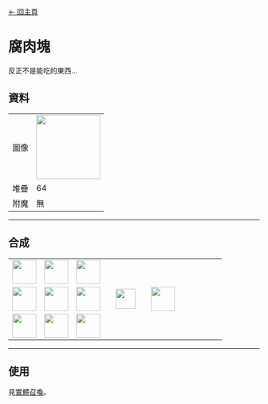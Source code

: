[← 回主頁](../)
# 腐肉塊
反正不是能吃的東西...

## 資料
<table>
    <tr><td align="end">圖像</td><td><img src="https://i.imgur.com/z2ZCMfc.png" width="128"/></td></tr>
    <tr><td align="end">堆疊</td><td>64</td></tr>
    <tr><td align="end">附魔</td><td>無</td></tr>
</table>

---

## 合成
<table>
    <tr><td><img src="https://i.imgur.com/WcwpKx5.png" width="48"/></td><td><img src="https://i.imgur.com/WcwpKx5.png" width="48"/></td><td><img src="https://i.imgur.com/WcwpKx5.png" width="48"/></td><td colspan="3"></td></tr>
    <tr><td><img src="https://i.imgur.com/WcwpKx5.png" width="48"/></td><td><img src="https://i.imgur.com/WcwpKx5.png" width="48"/></td><td><img src="https://i.imgur.com/WcwpKx5.png" width="48"/></td><td width="70" align="center"><img src="https://i.imgur.com/VE0KqIE.png" width="40"/></td><td><img src="https://i.imgur.com/z2ZCMfc.png" width="48"/></td><td width="70"></td></tr>
    <tr><td><img src="https://i.imgur.com/WcwpKx5.png" width="48"/></td><td><img src="https://i.imgur.com/WcwpKx5.png" width="48"/></td><td><img src="https://i.imgur.com/WcwpKx5.png" width="48"/></td><td colspan="3"></td></tr>
</table>

---

## 使用
見[實體召喚](../feature/entity_summon.md)。